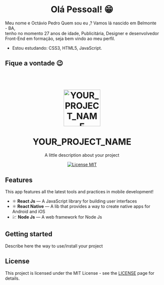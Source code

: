 <h1 align=center> Olá Pessoal! &#128513</h1>

<p>Meu nome e Octávio Pedro Quem sou eu ,? Vamos lá nascido em Belmonte - BA,<br> 
tenho no momento 27 anos de idade, Publicitária, Designer e desenvolvedor <br>
Front-End em formação, seja bem vindo ao meu perfil.</p>


- Estou estudando: CSS3, HTML5, JavaScript.

<h2> Fique a vontade &#128521</h2> 

<h1 align="center">
<br>
  <img src="YOUR_LOGO_URL" alt="YOUR_PROJECT_NAME" width="120">
<br>
<br>
YOUR_PROJECT_NAME
</h1>

<p align="center">A little description about your project</p>

<p align="center">
  <a href="https://opensource.org/licenses/MIT">
    <img src="https://img.shields.io/badge/License-MIT-blue.svg" alt="License MIT">
  </a>
</p>

## Features
[//]: # (Add the features of your project here:)
This app features all the latest tools and practices in mobile development!

- ⚛️ **React Js** — A JavaScript library for building user interfaces
- ⚛️ **React Native** — A lib that provides a way to create native apps for Android and iOS
- 💹 **Node Js** — A web framework for Node Js

## Getting started

Describe here the way to use/install your project


## License

This project is licensed under the MIT License - see the [LICENSE](https://opensource.org/licenses/MIT) page for details.
